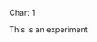Chart 1

This is an experiment 
<div id="chart1"></div>
<script> 
var chart = c3.generate({

data: {
x: 'x',
columns: [
['both', 10],
['public', 17],
['staff', 31],
],

type : 'pie',
}

}); 




This is to see if I can make text appear below a chart
